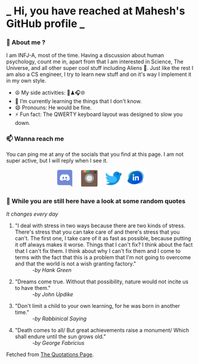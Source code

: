 # **_ Hi, you have reached at Mahesh's GitHub profile _**
### 🌸 About me ?
I am INFJ-A, most of the time. Having a discussion about human psychology, count me in, apart from that I am interested in Science, The Universe, and all other super cool stuff including Aliens 🤫. Just like the rest I am also a CS engineer, I try to learn new stuff and on it's way I implement it in my own style. 
- ☮ My side activities: 🎨♟🎧🌐
- 🌱 I’m currently learning the things that I don't know.
- 😄 Pronouns: He would be fine.
- ⚡ Fun fact: The QWERTY keyboard layout was designed to slow you down.

### 📫 Wanna reach me
You can ping me at any of the socials that you find at this page. I am not super active, but I will reply when I see it.
<p align="center">
<a href="https://discordapp.com/users/733328856957714472"><img src="./Assets/Papirus-Team-Papirus-Apps-Discord.svg" height="50px" width="50px" ></a>&nbsp; &nbsp;  
<a href ="https://instagram.com/obl1v_on"><img src="./Assets/Papirus-Team-Papirus-Apps-Instagram.svg" height="50px" width="50px" ></a>&nbsp;  &nbsp; 
<a href ="https://twitter.com/MaheshN2000"><img src="./Assets/Papirus-Team-Papirus-Apps-Twitter.svg" height ="50px" width="50px" ></a>&nbsp;
<a href ="https://linkedin.com/in/mahesh2000"><img src="./Assets/in.png" height ="50px" width="50px" ></a>

</p>



### 🔰 While you are still here have a look at some random quotes
*It changes every day*

<!-- BLOG-POST-LIST:START -->
 1.  "I deal with stress in two ways because there are two kinds of stress. There's stress that you can take care of and there's stress that you can't. The first one, I take care of it as fast as possible, because putting it off always makes it worse. Things that I can't fix? I think about the fact that I can't fix them. I think about why I can't fix them and I come to terms with the fact that this is a problem that I'm not going to overcome and that the world is not a wish granting factory." <br> &emsp;&emsp;&emsp; <i>-by Hank Green</i> 

 2.  "Dreams come true. Without that possibility, nature would not incite us to have them." <br> &emsp;&emsp;&emsp; <i>-by John Updike</i> 

 3.  "Don't limit a child to your own learning, for he was born in another time." <br> &emsp;&emsp;&emsp; <i>-by Rabbinical Saying</i> 

 4.  "Death comes to all/ But great achievements raise a monument/ Which shall endure until the sun grows old." <br> &emsp;&emsp;&emsp; <i>-by George Fabricius</i> 
<!-- BLOG-POST-LIST:END -->
Fetched from <a href="http://www.quotationspage.com/data/mqotd.rss"> The Quotations Page</a>.
<!-- The above quotes are fetched from " http://www.quotationspage.com/data/mqotd.rss " and the github action used was gautamkrishnar/blog-post-workflow@master -->
